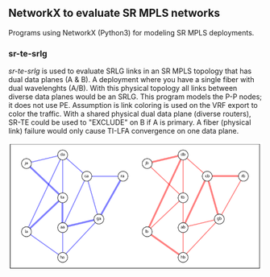 ## NetworkX to evaluate SR MPLS networks  
Programs using NetworkX (Python3) for modeling SR MPLS deployments.  
### sr-te-srlg
_sr-te-srlg_ is used to evaluate SRLG links in an SR MPLS topology that has dual data planes (A & B).  A deployment where you have a single fiber with dual wavelenghts (A/B).  With this physical topology all links between diverse data planes would be an SRLG.  This program models the P-P nodes; it does not use PE.   Assumption is link coloring is used on the VRF export to color the traffic.  With a shared physical dual data plane (diverse routers), SR-TE could be used to "EXCLUDE" on B if A is primary.  A fiber (physical link) failure would only cause TI-LFA convergence on one data plane.  

![Screenshot](sr-te-srlg1.png)
